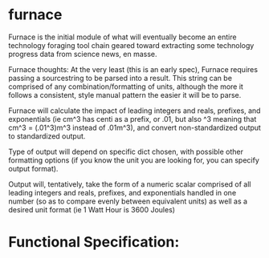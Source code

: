 furnace
=======

Furnace is the initial module of what will eventually become an entire technology foraging tool chain geared toward extracting some technology progress data from science news, en masse.

Furnace thoughts:
At the very least (this is an early spec), Furnace requires passing a sourcestring to be parsed into a result. This string can be comprised of any combination/formatting of units, although the more it follows a consistent, style manual pattern the easier it will be to parse.

Furnace will calculate the impact of leading integers and reals, prefixes, and exponentials (ie cm^3 has centi as a prefix, or .01, but also ^3 meaning that cm^3 = (.01^3)m^3 instead of .01m^3), and convert non-standardized output to standardized output.

Type of output will depend on specific dict chosen, with possible other formatting options (if you know the unit you are looking for, you can specify output format).

Output will, tentatively, take the form of a numeric scalar comprised of all leading integers and reals, prefixes, and exponentials handled in one number (so as to compare evenly between equivalent units) as well as a desired unit format (ie 1 Watt Hour is 3600 Joules)

Functional Specification:
=========================
